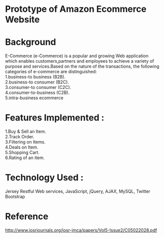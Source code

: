 # Prototype of Amazon Ecommerce Website 

# Background
E-Commerce (e-Commerce) is a popular and growing Web application which enables customers,partners and employees to achieve a variety of purpose and services.Based on the nature of the transactions, the following categories of e-commerce are distinguished:\
1.business-to business (B2B).\
2.business-to consumer (B2C).\
3.consumer-to consumer (C2C).\
4.consumer-to-business (C2B).\
5.intra-business ecommerce

# Features Implemented :	
1.Buy & Sell an Item.\
2.Track Order.\
3.Filtering on Items.\
4.Deals on Item.\
5.Shopping Cart.\
6.Rating of an item.

# Technology Used :	
Jersey Restful Web services, JavaScript, jQuery, AJAX, MySQL, Twitter Bootstrap

# Reference
  http://www.iosrjournals.org/iosr-jmca/papers/Vol5-Issue2/C05022028.pdf
